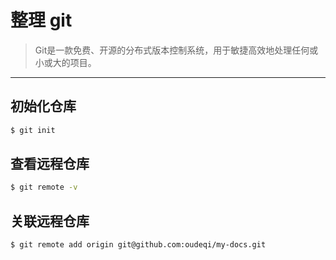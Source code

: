 # 整理 git
> Git是一款免费、开源的分布式版本控制系统，用于敏捷高效地处理任何或小或大的项目。

-----------------------------------------------------------

## 初始化仓库
``` bash
$ git init
```
## 查看远程仓库
``` bash
$ git remote -v
```

## 关联远程仓库
``` bash
$ git remote add origin git@github.com:oudeqi/my-docs.git
```